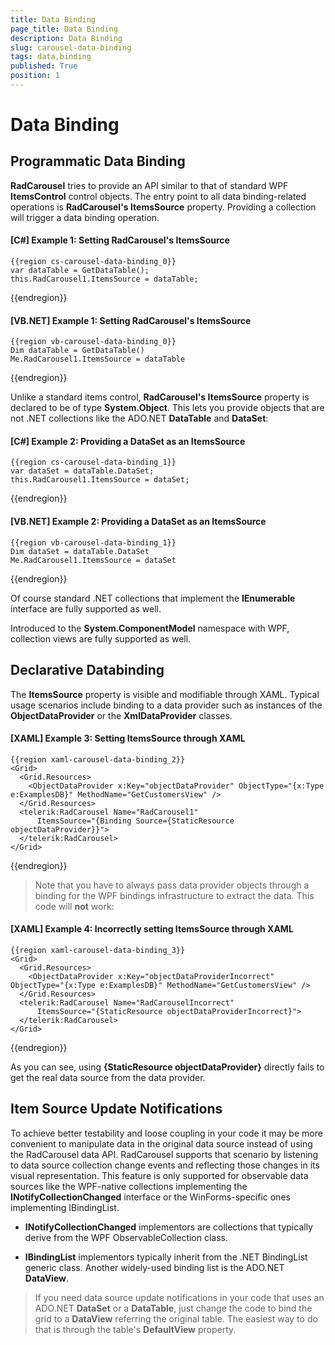 ```yaml
---
title: Data Binding
page_title: Data Binding
description: Data Binding
slug: carousel-data-binding
tags: data,binding
published: True
position: 1
---
```


# Data Binding


## Programmatic Data Binding

__RadCarousel__ tries to provide an API similar to that of standard WPF __ItemsControl__ control objects. The entry point to all data binding-related operations is __RadCarousel's ItemsSource__ property. Providing a collection will trigger a data binding operation.

#### __[C#] Example 1: Setting RadCarousel's ItemsSource__

	{{region cs-carousel-data-binding_0}}
	var dataTable = GetDataTable();
	this.RadCarousel1.ItemsSource = dataTable;
{{endregion}}

#### __[VB.NET] Example 1: Setting RadCarousel's ItemsSource__

	{{region vb-carousel-data-binding_0}}
	Dim dataTable = GetDataTable()
	Me.RadCarousel1.ItemsSource = dataTable
{{endregion}}

Unlike a standard items control, __RadCarousel's ItemsSource__ property is declared to be of type __System.Object__. This lets you provide objects that are not .NET collections like the ADO.NET __DataTable__ and __DataSet__:

#### __[C#] Example 2: Providing a DataSet as an ItemsSource__

	{{region cs-carousel-data-binding_1}}
	var dataSet = dataTable.DataSet;
	this.RadCarousel1.ItemsSource = dataSet;
{{endregion}}

#### __[VB.NET] Example 2: Providing a DataSet as an ItemsSource__

	{{region vb-carousel-data-binding_1}}
	Dim dataSet = dataTable.DataSet
	Me.RadCarousel1.ItemsSource = dataSet
{{endregion}}

Of course standard .NET collections that implement the __IEnumerable__ interface are fully supported as well.

Introduced to the __System.ComponentModel__ namespace with WPF, collection views are fully supported as well.

## Declarative Databinding

The __ItemsSource__ property is visible and modifiable through XAML. Typical usage scenarios include binding to a data provider such as instances of the __ObjectDataProvider__ or the __XmlDataProvider__ classes.
       
#### __[XAML] Example 3: Setting ItemsSource through XAML__

	{{region xaml-carousel-data-binding_2}}
	<Grid>
	  <Grid.Resources>
	    <ObjectDataProvider x:Key="objectDataProvider" ObjectType="{x:Type e:ExamplesDB}" MethodName="GetCustomersView" />
	  </Grid.Resources>
	  <telerik:RadCarousel Name="RadCarousel1"
	      ItemsSource="{Binding Source={StaticResource objectDataProvider}}">
	  </telerik:RadCarousel>
	</Grid>
{{endregion}}

>Note that you have to always pass data provider objects through a binding for the WPF bindings infrastructure to extract the data. This code will __not__ work:

#### __[XAML] Example 4: Incorrectly setting ItemsSource through XAML__

	{{region xaml-carousel-data-binding_3}}
	<Grid>
	  <Grid.Resources>
	    <ObjectDataProvider x:Key="objectDataProviderIncorrect" ObjectType="{x:Type e:ExamplesDB}" MethodName="GetCustomersView" />
	  </Grid.Resources>
	  <telerik:RadCarousel Name="RadCarouselIncorrect"
	      ItemsSource="{StaticResource objectDataProviderIncorrect}">
	  </telerik:RadCarousel>
	</Grid>
{{endregion}}

As you can see, using __{StaticResource objectDataProvider}__ directly fails to get the real data source from the data provider.

## Item Source Update Notifications

To achieve better testability and loose coupling in your code it may be more convenient to manipulate data in the original data source instead of using the RadCarousel data API. RadCarousel supports that scenario by listening to data source collection change events and reflecting those changes in its visual representation. This feature is only supported for observable data sources like the WPF-native collections implementing the __INotifyCollectionChanged__ interface or the WinForms-specific ones implementing IBindingList.

* __INotifyCollectionChanged__ implementors are collections that typically derive from the WPF ObservableCollection class.

* __IBindingList__ implementors typically inherit from the .NET BindingList generic class. Another widely-used binding list is the ADO.NET __DataView__. 

>If you need data source update notifications in your code that uses an ADO.NET __DataSet__ or a __DataTable__, just change the code to bind the grid to a __DataView__ referring the original table. The easiest way to do that is through the table's __DefaultView__ property.
